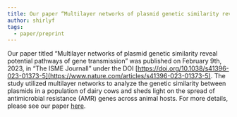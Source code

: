 ```yaml
---
title: Our paper “Multilayer networks of plasmid genetic similarity reveal potential pathways of gene transmission” is available online in “The ISME Journal”
author: shirlyf
tags:
  - paper/preprint
---
```


Our paper titled “Multilayer networks of plasmid genetic similarity reveal potential pathways of gene transmission” was published on February 9th, 2023, in “The ISME Journall” under the DOI [https://doi.org/10.1038/s41396-023-01373-5](https://www.nature.com/articles/s41396-023-01373-5). The study utilized multilayer networks to analyze the genetic similarity between plasmids in a population of dairy cows and sheds light on the spread of antimicrobial resistance (AMR) genes across animal hosts. For more details, please see our paper [here](https://www.nature.com/articles/s41396-023-01373-5).

